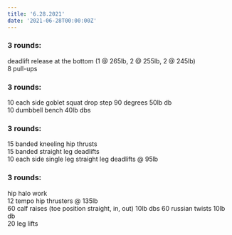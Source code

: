 ```yaml
---
title: '6.28.2021'
date: '2021-06-28T00:00:00Z'
---
```


### 3 rounds:  
deadlift release at the bottom (1 @ 265lb, 2 @ 255lb, 2 @ 245lb)        
8 pull-ups                            
  
### 3 rounds:  
10 each side goblet squat drop step 90 degrees 50lb db                  
10 dumbbell bench 40lb dbs                       

### 3 rounds:  
15 banded kneeling hip thrusts           
15 banded straight leg deadlifts           
10 each side single leg straight leg deadlifts @ 95lb   

### 3 rounds:  
hip halo work           
12 tempo hip thrusters @ 135lb             
60 calf raises (toe position straight, in, out) 10lb dbs 
60 russian twists 10lb db     
20 leg lifts     